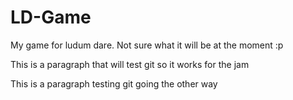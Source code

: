 # LD-Game
My game for ludum dare. Not sure what it will be at the moment :p

This is a paragraph that will test git so it works for the jam

This is a paragraph testing git going the other way
